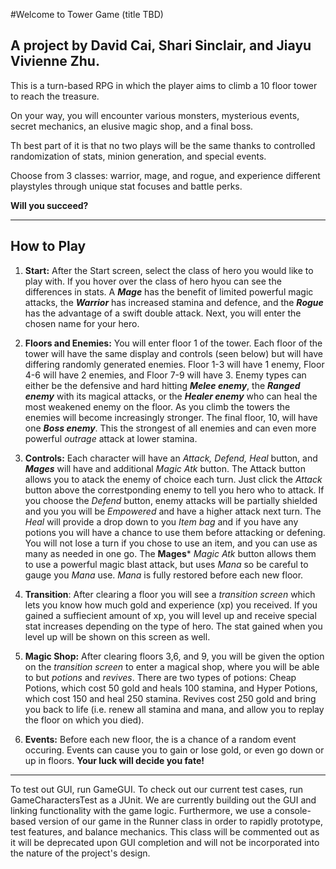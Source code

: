 #Welcome to Tower Game (title TBD)
## A project by David Cai, Shari Sinclair, and Jiayu Vivienne Zhu.

This is a turn-based RPG in which the player aims to climb a 10 floor tower to reach the treasure.

On your way, you will encounter various monsters, mysterious events, secret mechanics, an elusive magic shop, and a final boss.

Th best part of it is that no two plays will be the same thanks to controlled randomization of stats, minion generation, and special events.

Choose from 3 classes: warrior, mage, and rogue, and experience different playstyles through unique stat focuses and battle perks.

**Will you succeed?**

-------
## How to Play
1. **Start:** After the Start screen, select the class of hero you would like to play with. If you hover over the class of hero hyou can see the differences in stats. A ***Mage*** has the benefit of limited powerful magic attacks, the ***Warrior*** has increased stamina and defence, and the ***Rogue*** has the advantage of a swift double attack. Next, you will enter the chosen name for your hero. 

2. **Floors and Enemies:** You will enter floor 1 of the tower. Each floor of the tower will have the same display and controls (seen below) but will have differing randomly generated enemies. Floor 1-3 will have 1 enemy, Floor 4-6 will have 2 enemies, and Floor 7-9 will have 3. Enemy types can either be the defensive and hard hitting ***Melee enemy***, the ***Ranged enemy*** with its magical attacks, or the ***Healer enemy*** who can heal the most weakened enemy on the floor. As you climb the towers the enemies will become increasingly stronger. The final floor, 10, will have one ***Boss enemy***. This the strongest of all enemies and can even more powerful _outrage_ attack at lower stamina. 

3. **Controls:** Each character will have an _Attack, Defend, Heal_ button, and ***Mages*** will have and additional _Magic Atk_ button. The Attack button allows you to atack the enemy of choice each turn. Just click the _Attack_ button above the correstponding enemy to tell you hero who to attack. If you choose the _Defend_ button, enemy attacks will be partially shielded and you you will be _Empowered_ and have a higher attack next turn. The _Heal_ will provide a drop down to you _Item bag_ and if you have any potions you will have a chance to use them before attacking or defening. You will not lose a turn if you chose to use an item, and you can use as many as needed in one go. The **Mages*** _Magic Atk_ button allows them to use a powerful magic blast attack, but uses _Mana_ so be careful to gauge you _Mana_ use. _Mana_ is fully restored before each new floor.  


4. **Transition**: After clearing a floor you will see a _transition screen_ which lets you know how much gold and experience (xp) you received. If you gained a suffiecient amount of xp, you will level up and receive special stat increases depending on the type of hero. The stat gained when you level up will be shown on this screen as well. 

5. **Magic Shop:** After clearing floors 3,6, and 9, you will be given the option on the _transition screen_ to 
enter a magical shop, where you will be able to but _potions_ and _revives_. There are two types of potions: Cheap Potions, which cost 50 gold and heals 100 stamina, and Hyper Potions, which cost 150 and heal 250 stamina.
Revives cost 250 gold and bring you back to life (i.e. renew all stamina and mana, and allow you to replay the floor on which you died). 

6. **Events:** Before each new floor, the is a chance of a random event occuring. Events can cause you to gain or lose gold, or even go down or up in floors. **Your luck will decide you fate!**

-------

To test out GUI, run GameGUI. To check out our current test cases, run GameCharactersTest as a JUnit. We are currently building out the GUI and linking functionality with the game logic. Furthermore, we use a console-based version of our game in the Runner class in order to rapidly prototype, test features, and balance mechanics. This class will be commented out as it will be deprecated upon GUI completion and will not be incorporated into the nature of the project's design.
